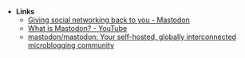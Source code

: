 - **Links**
	- [Giving social networking back to you - Mastodon](https://joinmastodon.org/)
	- [What is Mastodon? - YouTube](https://www.youtube.com/watch?v=IPSbNdBmWKE)
	- [mastodon/mastodon: Your self-hosted, globally interconnected microblogging community](https://github.com/mastodon/mastodon)